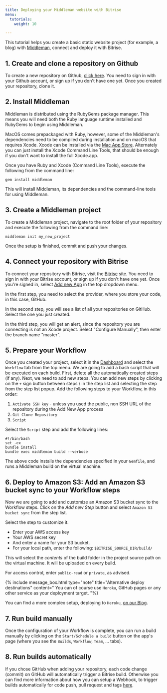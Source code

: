 ```yaml
---
title: Deploying your Middleman website with Bitrise
menu:
  tutorials:
    weight: 10

---
```

This tutorial helps you create a basic static website project (for example, a blog) with [Middleman](https://middlemanapp.com/),
connect and deploy it with Bitrise.

## 1. Create and clone a repository on Github

To create a new repository on Github, [click here](https://github.com/repositories/new).
You need to sign in with your Github account, or sign up if you don't have one yet.
Once you created your repository, clone it.

## 2. Install Middleman

Middleman is distributed using the RubyGems package manager.
This means you will need both the Ruby language runtime installed and RubyGems to begin using Middleman.

MacOS comes prepackaged with Ruby, however, some of the Middleman's dependencies need to be compiled
during installation and on macOS that requires Xcode.
Xcode can be installed via the [Mac App Store](http://itunes.apple.com/us/app/xcode/id497799835?ls=1&mt=12).
Alternately you can just install the Xcode Command Line Tools, that should be enough
if you don't want to install the full Xcode.app.

Once you have Ruby and Xcode (Command Line Tools), execute the following from the command line:

    gem install middleman

This will install Middleman, its dependencies and the command-line tools for using Middleman.

## 3. Create a Middleman project

To create a Middleman project, navigate to the root folder of your repository and execute the following from the command line:

    middleman init my_new_project

Once the setup is finished, commit and push your changes.

## 4. Connect your repository with Bitrise

To connect your repository with Bitrise, visit the [Bitrise](https://www.bitrise.io/) site.
You need to sign in with your Bitrise account, or sign up if you don't have one yet.
Once you're signed in, select [Add new App](https://www.bitrise.io/apps/add) in the top dropdown menu.

In the first step, you need to select the provider, where you store your code, in this case, GitHub.

In the second step, you will see a list of all your repositories on GitHub. Select the one you just created.

In the third step, you will get an alert, since the repository you are connecting is not an Xcode project.
Select "Configure Manually", then enter the branch name "master".

## 5. Prepare your Workflow

Once you created your project, select it in the [Dashboard](https://www.bitrise.io/dashboard)
and select the `Workflow` tab from the top menu.
We are going to add a bash script that will be executed on each build.
First, delete all the automatically created steps (if any).
Next, we need to add new steps.
You can add new steps by clicking on the `+` sign button between steps / in the step list and selecting the step
from the step list popup. Add the following steps to your Workflow, in this order:

1. `Activate SSH key` - unless you used the public, non SSH URL of the repository during the Add New App process
2. `Git Clone Repository`
3. `Script`

Select the `Script` step and add the following lines:

    #!/bin/bash
    set -ex
    bundle install
    bundle exec middleman build --verbose

The above code installs the dependencies specified in your `Gemfile`, and runs a Middleman build on the virtual machine.

## 6. Deploy to Amazon S3: Add an Amazon S3 bucket sync to your Workflow steps

Now we are going to add and customize an Amazon S3 bucket sync to the Workflow steps.
Click on the _Add new Step_ button and select `Amazon S3 bucket sync` from the step list.

Select the step to customize it.

* Enter your AWS access key
* Your AWS secret key
* And enter a name for your S3 bucket.
* For your local path, enter the following: `$BITRISE_SOURCE_DIR/build/`

This will select the _contents_ of the build folder in the project source path on the virtual machine.
It will be uploaded on every build.

For access control, enter `public-read` or `private`, as advised.

{% include message_box.html type="note" title="Alternative deploy destinations" content="
You can of course use `Heroku`, GitHub pages or any other service as your deployment target.
"%}

You can find a more complex setup, deploying to `Heroku`,
[on our Blog](http://blog.bitrise.io/2016/04/29/hooking-up-a-middleman-project-to-deploy-a-static-site-to-heroku-with-bitrise.html).

## 7. Run build manually

Once the configuration of your Workflow is complete,
you can run a build manually by clicking on the `Start/Schedule a build` button on the app's page (where you see the
`Builds`, `Workflow`, `Team`, ... tabs).

## 8. Run builds automatically

If you chose GitHub when adding your repository, each code change (commit) on GitHub will automatically trigger a Bitrise build.
Otherwise you can find more information about how you can setup a Webhook, to trigger builds
automatically for code push, pull request and tags [here](/webhooks/).